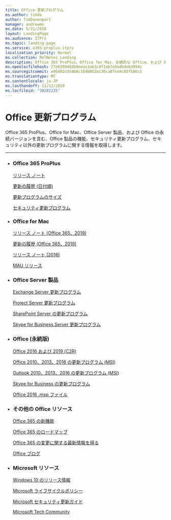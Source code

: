 ```yaml
---
title: Office 更新プログラム
ms.author: timda
author: TimDavenport
manager: andrewmo
ms.date: 5/31/2018
layout: LandingPage
ms.audience: ITPro
ms.topic: landing-page
ms.service: o365-proplus-itpro
localization_priority: Normal
ms.collection: RelNotes_Landing
description: Office 365 ProPlus、Office for Mac、永続的な Office、および Office Server 製品の Office リリースコンテンツへのリンクを IT プロフェッショナルに提供します。
ms.openlocfilehash: 27e010048db0eeac3ab3c4f1eb7e5adb4e6d994c
ms.sourcegitcommit: e46d02cd54b8c164b853a130ca07ce9c85f586c5
ms.translationtype: MT
ms.contentlocale: ja-JP
ms.lasthandoff: 11/12/2019
ms.locfileid: "38282235"
---
```

# <a name="office-updates"></a>Office 更新プログラム

  
Office 365 ProPlus、Office for Mac、Office Server 製品、および Office の永続バージョンを含む、Office 製品の機能、セキュリティ更新プログラム、セキュリティ以外の更新プログラムに関する情報を取得します。
  

---

<ul class="panelContent cardsW">
    <li>
        <div class="cardSize">
            <div class="cardPadding">
                <div class="card">
                    <div class="cardText">
                        <h3>Office 365 ProPlus</h3>
                        <p><a href="release-notes-office365-proplus.md">リリース ノート</a></p>
                        <p><a href="update-history-office365-proplus-by-date.md">更新の履歴 (日付順)</a></p>
                        <p><a href="download-sizes-office365-proplus-updates.md">更新プログラムのサイズ</a></p>
                        <p><a href="office365-proplus-security-updates.md">セキュリティ更新プログラム</a></p>
                    </div>
                </div>
            </div>
        </div>
    </li>
    <li>
        <div class="cardSize">
            <div class="cardPadding">
                <div class="card">
                    <div class="cardText">
                        <h3>Office for Mac</h3>
                        <p><a href="release-notes-office-for-mac.md">リリース ノート (Office 365、2019)</a></p>
                        <p><a href="update-history-office-for-mac.md">更新の履歴 (Office 365、2019)</a></p>
                        <p><a href="release-notes-office-2016-mac.md">リリース ノート (2016)</a></p>
                        <p><a href="release-history-microsoft-autoupdate.md">MAU リリース</a></p>
                     </div>
                </div>
            </div>
        </div>
    </li>
    <li>
        <div class="cardSize">
            <div class="cardPadding">
                <div class="card">
                    <div class="cardText">
                        <h3>Office Server 製品</h3>
                        <p><a href="https://docs.microsoft.com/Exchange/new-features/build-numbers-and-release-dates">Exchange Server 更新プログラム</a></p>
                        <p><a href="project-server-updates.md">Project Server 更新プログラム</a></p>
                        <p><a href="sharepoint-updates.md">SharePoint Server の更新プログラム</a></p>
                        <p><a href="https://docs.microsoft.com/SkypeForBusiness/sfb-server-updates">Skype for Business Server 更新プログラム</a></p>
               </div>
                </div>
            </div>
        </div> 
    </li>
</ul>  


<ul class="panelContent cardsW">
    <li>
        <div class="cardSize">
            <div class="cardPadding">
                <div class="card">
                    <div class="cardText">
                        <h3>Office (永続版)</h3>
                            <p><a href="update-history-office-2019.md">Office 2016 および 2019 (C2R)</a></p>
                            <p><a href="office-updates-msi.md">Office 2010、2013、2016 の更新プログラム (MSI)</a></p>
                            <p><a href="outlook-updates-msi.md">Outlook 2010、2013、2016 の更新プログラム (MSI)</a></p>
                            <p><a href="https://docs.microsoft.com/SkypeForBusiness/sfb-client-updates">Skype for Business の更新プログラム</a></p>
                            <p><a href="msp-files-office-2016.md">Office 2016 .msp ファイル</a></p>
                    </div>
                </div>
            </div>
        </div>
    </li>
    <li>
        <div class="cardSize">
            <div class="cardPadding">
                <div class="card">
                    <div class="cardText">
                        <h3>その他の Office リソース</h3>
                            <p><a href="https://support.office.com/article/95c8d81d-08ba-42c1-914f-bca4603e1426">Office 365 の新機能</a></p>
                            <p><a href="https://www.microsoft.com/microsoft-365/roadmap?rtc=2&filters=O365">Office 365 のロードマップ</a></p>
                            <p><a href="https://support.office.com/article/719f4904-cbdd-4889-a0cf-fbd7837dfecd">Office 365 の変更に関する最新情報を得る</a></p>
                            <p><a href="https://www.microsoft.com/microsoft-365/blog/office/">Office ブログ</a></p>
                    </div>
                </div>
            </div>
        </div>
    </li>
    <li>
        <div class="cardSize">
            <div class="cardPadding">
                <div class="card">
                    <div class="cardText">
                        <h3>Microsoft リソース</h3>
                            <p><a href="https://www.microsoft.com/itpro/windows-10/release-information">Windows 10 のリリース情報</a></p>
                            <p><a href="https://support.microsoft.com/lifecycle">Microsoft ライフサイクルポリシー</a></p>
                            <p><a href="https://portal.msrc.microsoft.com/">Microsoft セキュリティ更新ガイド</a></p>
                            <p><a href="https://techcommunity.microsoft.com/">Microsoft Tech Community</a></p>
                    </div>
                </div>
            </div>
        </div>
    </li>
</ul>  
